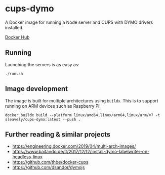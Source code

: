 
# cups-dymo

A Docker image for running a Node server and CUPS with DYMO drivers installed.

[Docker Hub](https://hub.docker.com/r/sleavely/cups-dymo)

## Running

Launching the servers is as easy as:

```shell
./run.sh
```

## Image development

The image is built for multiple architectures using `buildx`. This is to support running on ARM devices such as Raspberry Pi.

```shell
docker buildx build --platform linux/amd64,linux/arm64,linux/arm/v7 -t sleavely/cups-dymo:latest --push .
```


## Further reading & similar projects

- https://engineering.docker.com/2019/04/multi-arch-images/
- https://www.baitando.de/it/2017/12/12/install-dymo-labelwriter-on-headless-linux
- https://github.com/thbe/docker-cups
- https://github.com/dsandor/dymojs
